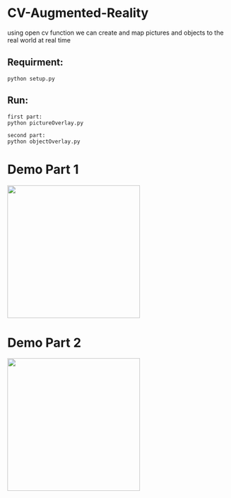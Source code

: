 # CV-Augmented-Reality
using open cv function we can create and map pictures and objects to the real world at real time

## Requirment:
    python setup.py

## Run:
    first part: 
    python pictureOverlay.py
    
    second part: 
    python objectOverlay.py

# Demo Part 1
<img src="demo/picture overlay demo.gif" height="300">

# Demo Part 2
<img src="demo/3d model rendering demo.gif" height="300">
